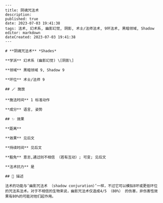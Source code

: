 
    ---
    title: 阴魂咒法术
    description: 
    published: true
    date: 2023-07-03 19:41:38
    tags: 法术, 幻术系, 幽影幻觉, 阴影, 术士/法师法术, 9环法术, 黑暗领域, Shadow
    editor: markdown
    dateCreated: 2023-07-03 19:41:38
    ---

    # **阴魂咒法术** *Shades*

    **学派** 幻术系 (幽影幻觉) \[阴影\] 

    **领域** 黑暗领域 9, Shadow 9

    **环位** 术士/法师 9

    ## 🪄 施放

    **施法时间** 1 标准动作

    **成分** 语言, 姿势

    ## ✨ 效果  

    **距离**  

    **效果** 见后文 

    **持续时间** 见后文 

    **豁免** 意志,通过则不相信 （若有互动）; 可变; 见后文

    **法术抗力** 是

    ## 📖 描述

    法术的功能与‘幽影咒法术 （shadow conjuration）’一样，不过它可以模拟8环或更低环位的咒法系法术。对于不相信的生物来说，幽影咒法术仅造成4/5 （80%） 的伤害，非伤害性效果有80%的可能对他们起作用。
    